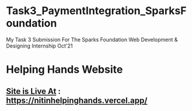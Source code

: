 # Task3_PaymentIntegration_SparksFoundation
My Task 3 Submission For The Sparks Foundation Web Development &amp; Designing Internship Oct'21

# Helping Hands Website

## [Site is Live At](https://nitinhelpinghands.vercel.app/) : <br/> https://nitinhelpinghands.vercel.app/
